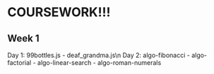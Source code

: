 # COURSEWORK!!!

## Week 1
Day 1: 99bottles.js - deaf_grandma.js\n
Day 2: algo-fibonacci - algo-factorial - algo-linear-search - algo-roman-numerals
